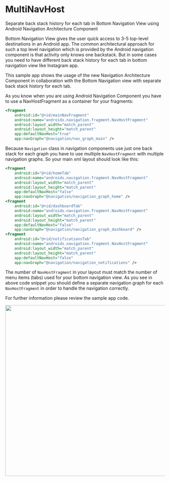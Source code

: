 # MultiNavHost
Separate back stack history for each tab in Bottom Navigation View using Android Navigation Architecture Component 

Bottom Navigation View gives the user quick access to 3-5 top-level destinations in an Android app. The common architectural approach for such a top level navigation which is provided by the Android navigation component is that activity only knows one backstack.
But in some cases you need to have different back stack history for each tab in bottom navigation view like Instagram app. 

This sample app shows the usage of the new Navigation Architecture Component in collaboration with the Bottom Navigation view with separate back stack history for each tab.

As you know when you are using Android Navigation Component you have to use a NavHostFragment as a container for your fragments:

```xml
<fragment
    android:id="@+id/mainNavFragment"
    android:name="androidx.navigation.fragment.NavHostFragment"
    android:layout_width="match_parent"
    android:layout_height="match_parent"
    app:defaultNavHost="true"
    app:navGraph="@navigation/nav_graph_main" />
```

Because `Navigation` class in navigation components use just one back stack for each graph you have to use multiple `NavHostFragment` with multiple navigation graphs. So your main xml layout should look like this:

```xml
<fragment
    android:id="@+id/homeTab"
    android:name="androidx.navigation.fragment.NavHostFragment"
    android:layout_width="match_parent"
    android:layout_height="match_parent"
    app:defaultNavHost="false"
    app:navGraph="@navigation/navigation_graph_home" />
<fragment
    android:id="@+id/dashboardTab"
    android:name="androidx.navigation.fragment.NavHostFragment"
    android:layout_width="match_parent"
    android:layout_height="match_parent"
    app:defaultNavHost="false"
    app:navGraph="@navigation/navigation_graph_dashboard" />
<fragment
    android:id="@+id/notificationsTab"
    android:name="androidx.navigation.fragment.NavHostFragment"
    android:layout_width="match_parent"
    android:layout_height="match_parent"
    app:defaultNavHost="false"
    app:navGraph="@navigation/navigation_notifications" />
```

The number of `NavHostFragment` in your layout must match the number of menu items (tabs) used for your bottom navigation view. As you see in above code snippet you should define a separate navigation graph for each `NavHostFragment` in order to handle the navigation correctly.

For further information please review the sample app code.

<img src="https://github.com/moallemi/MultiNavHost/blob/master/.github/demo.gif?raw=true" width="540">


